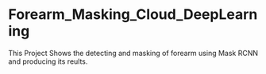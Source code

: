 # Forearm_Masking_Cloud_DeepLearning
This Project Shows the detecting and masking of forearm using Mask RCNN and producing its reults.
